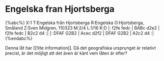 # Engelska fran Hjortsberga

{%abc%}
X:1
T:Engelska från Hjortsberga
R:Engelska
O:Hjortsberga, Småland
Z:Sven Midgren, 110323
M:2/4
L:1/16
K:D
|: f2fe fedc | BABc d2e2 | f2fe fedc | B2c2 d4 :|
|: DFAF G2B2 | Acec d2f2 | DFAF G2B2 | A2c2 d4 :|
{%endabc%}

Denna låt har [[!lite information]]. Då det geografiska ursprunget är relativt precist, är det möjligt att det även är känt vem låten är efter?
